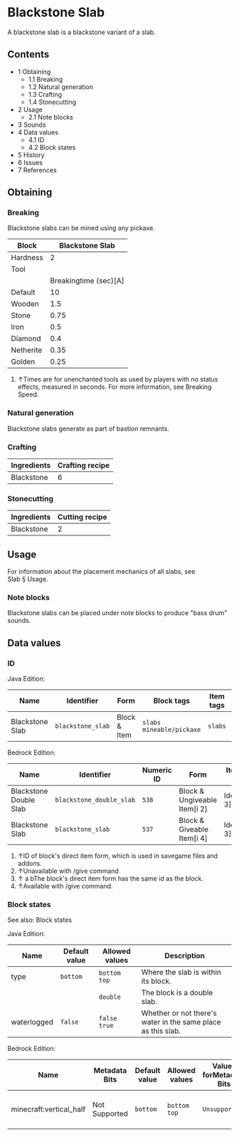 # Blackstone Slab
A blackstone slab is a blackstone variant of a slab.

## Contents
- 1 Obtaining
	- 1.1 Breaking
	- 1.2 Natural generation
	- 1.3 Crafting
	- 1.4 Stonecutting
- 2 Usage
	- 2.1 Note blocks
- 3 Sounds
- 4 Data values
	- 4.1 ID
	- 4.2 Block states
- 5 History
- 6 Issues
- 7 References

## Obtaining
### Breaking
Blackstone slabs can be mined using any pickaxe.

| Block     | Blackstone Slab       |
|-----------|-----------------------|
| Hardness  | 2                     |
| Tool      |                       |
|           | Breakingtime (sec)[A] |
| Default   | 10                    |
| Wooden    | 1.5                   |
| Stone     | 0.75                  |
| Iron      | 0.5                   |
| Diamond   | 0.4                   |
| Netherite | 0.35                  |
| Golden    | 0.25                  |

1. ↑Times are for unenchanted tools as used by players with no status effects, measured in seconds. For more information, see Breaking Speed.

### Natural generation
Blackstone slabs generate as part of bastion remnants.

### Crafting
| Ingredients | Crafting recipe |
|-------------|-----------------|
| Blackstone  | 6               |

### Stonecutting
| Ingredients | Cutting recipe |
|-------------|----------------|
| Blackstone  | 2              |

## Usage
For information about the placement mechanics of all slabs, see Slab § Usage.

### Note blocks
Blackstone slabs can be placed under note blocks to produce "bass drum" sounds.

## Data values
### ID
Java Edition:

| Name            | Identifier        | Form         | Block tags                     | Item tags | Translation key                   |
|-----------------|-------------------|--------------|--------------------------------|-----------|-----------------------------------|
| Blackstone Slab | `blackstone_slab` | Block & Item | `slabs`<br/>`mineable/pickaxe` | `slabs`   | `block.minecraft.blackstone_slab` |

Bedrock Edition:

| Name                   | Identifier               | Numeric ID | Form                         | Item ID[i 1]   | Translation key             |
|------------------------|--------------------------|------------|------------------------------|----------------|-----------------------------|
| Blackstone Double Slab | `blackstone_double_slab` | `538`      | Block & Ungiveable Item[i 2] | Identical[i 3] | —                           |
| Blackstone Slab        | `blackstone_slab`        | `537`      | Block & Giveable Item[i 4]   | Identical[i 3] | `tile.blackstone_slab.name` |

1. ↑ID of block's direct item form, which is used in savegame files and addons.
2. ↑Unavailable with /give command
3. ↑ a bThe block's direct item form has the same id as the block.
4. ↑Available with /give command.

### Block states
See also: Block states

Java Edition:

| Name        | Default value | Allowed values     | Description                                                  |
|-------------|---------------|--------------------|--------------------------------------------------------------|
| type        | `bottom`      | `bottom`<br/>`top` | Where the slab is within its block.                          |
|             |               | `double`           | The block is a double slab.                                  |
| waterlogged | `false`       | `false`<br/>`true` | Whether or not there's water in the same place as this slab. |

Bedrock Edition:

| Name                    | Metadata Bits | Default value | Allowed values     | Values forMetadata Bits | Description                         |
|-------------------------|---------------|---------------|--------------------|-------------------------|-------------------------------------|
| minecraft:vertical_half | Not Supported | `bottom`      | `bottom`<br/>`top` | `Unsupported`           | Where the slab is within its block. |




